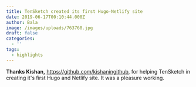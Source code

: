 ```yaml
---
title: TenSketch created its first Hugo-Netlify site
date: 2019-06-17T00:10:44.000Z
author: Bala
image: /images/uploads/763760.jpg
draft: false
categories:
  - ''
tags:
  - highlights
---
```

**Thanks Kishan,** <https://github.com/kishaningithub>, for helping TenSketch in creating it's first Hugo and Netlify site. It was a pleasure working.

